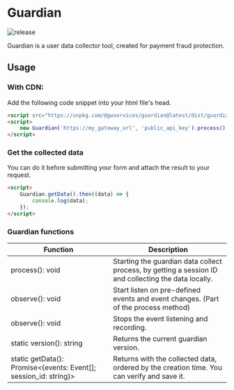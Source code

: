 # Guardian

![release](https://github.com/fluidpay/fluidpay-guardian/actions/workflows/release.yml/badge.svg)

Guardian is a user data collector tool, created for payment fraud protection.

## Usage

### With CDN:

Add the following code snippet into your html file's head.

```html
<script src="https://unpkg.com/@gwservices/guardian@latest/dist/guardian.umd.js"></script>
<script>
    new Guardian('https://my_gateway_url', 'public_api_key').process();
</script>
```

### Get the collected data

You can do it before submitting your form and attach the result to your request.

```html
<script>
    Guardian.getData().then((data) => {
        console.log(data);
    });
</script>
```

### Guardian functions

| Function                                                         | Description                                                                                          |
| ---------------------------------------------------------------- | ---------------------------------------------------------------------------------------------------- |
| process(): void                                                  | Starting the guardian data collect process, by getting a session ID and collecting the data locally. |
| observe(): void                                                  | Start listen on pre-defined events and event changes. (Part of the process method)                   |
| observe(): void                                                  | Stops the event listening and recording.                                                             |
| static version(): string                                         | Returns the current guardian version.                                                                |
| static getData(): Promise<{events: Event[]; session_id: string}> | Returns with the collected data, ordered by the creation time. You can verify and save it.           |
